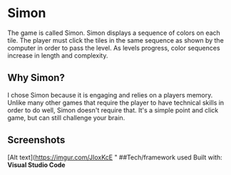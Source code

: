 # Simon
The game is called Simon. Simon displays a sequence of colors on each tile. The player must click the tiles in the same sequence as shown by the computer in order to pass the level. As levels progress, color sequences increase in length and complexity. 
## Why Simon?
I chose Simon because it is engaging and relies on a players memory. Unlike many other games that require the player to have technical skills in order to do well, Simon doesn't require that. It's a simple point and click game, but can still challenge your brain. 
## Screenshots
[Alt text](https://imgur.com/JIoxKcE "
##Tech/framework used
Built with:
**Visual Studio Code**